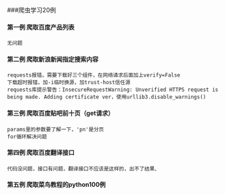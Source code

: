 ###爬虫学习20例
#### 第一例 爬取百度产品列表
    无问题

#### 第二例 爬取新浪新闻指定搜索内容
    requests报错，需要下载好三个组件，在网络请求后面加上verify=False
    下载超时报错，加-i临时换源，加trust-host信任源
    requests库提示警告：InsecureRequestWarning: Unverified HTTPS request is being made. Adding certificate ver，使用urllib3.disable_warnings()

#### 第三例 爬取百度贴吧前十页（get请求）
    params里的参数要了解一下，'pn'是分页
    for循环解决问题

#### 第四例 爬取百度翻译接口
    代码没问题，接口有问题，翻译接口不应该是这样的，出不了结果、

#### 第五例 爬取菜鸟教程的python100例
    





